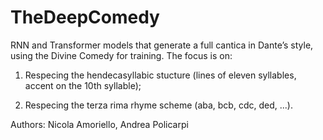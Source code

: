 # TheDeepComedy
RNN and Transformer models that generate a full cantica in Dante’s style, using the Divine Comedy for training. 
The focus is on:

1) Respecing the hendecasyllabic stucture (lines of eleven syllables, accent on the 10th syllable);

2) Respecing the terza rima rhyme scheme (aba, bcb, cdc, ded, ...).

Authors: Nicola Amoriello, Andrea Policarpi
